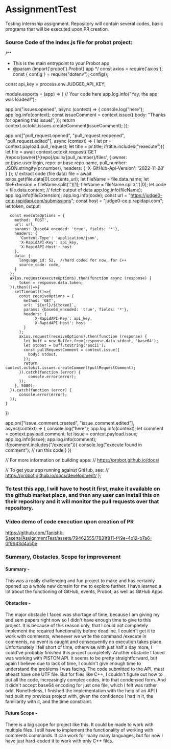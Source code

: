 # AssignmentTest
Testing internship assignment. Repository will contain several codes, basic programs that will be executed upon PR creation.

### Source Code of the index.js file for probot project:

/**
 * This is the main entrypoint to your Probot app
 * @param {import('probot').Probot} app
 */
const axios = require('axios');
const { config } = require("dotenv");
config();

const api_key = process.env.JUDGE0_API_KEY;

module.exports = (app) => {
  // Your code here
  app.log.info("Yay, the app was loaded!");

  app.on("issues.opened", async (context) => {
    console.log("here");
    app.log.info(context);
    const issueComment = context.issue({
      body: "Thanks for opening this issue!",
    });
    return context.octokit.issues.createComment(issueComment);
  });

  app.on(["pull_request.opened", "pull_request.reopened", "pull_request.edited"], async (context) => {
    let pr = context.payload.pull_request;
    let title = pr.title;
    if(title.includes("/execute")){
      let file = await context.octokit.request('GET /repos/{owner}/{repo}/pulls/{pull_number}/files', {
        owner: pr.base.user.login,
        repo: pr.base.repo.name,
        pull_number: JSON.stringify(pr.number),
        headers: {
          'X-GitHub-Api-Version': '2022-11-28'
        }
      });
      // extract code (file data)
      file = await axios.get(file.data[0].contents_url);
      let fileName = file.data.name;
      let fileExtension = fileName.split('.')[1];
      fileName = fileName.split('.')[0];
      let code = file.data.content;
      // fetch output of data
      app.log.info(fileName);
      app.log.info(fileExtension);
      app.log.info(code);
      const url = "https://judge0-ce.p.rapidapi.com/submissions";
      const host = "judge0-ce.p.rapidapi.com";
      let token, output;

      const executeOptions = {
        method: 'POST',
        url: url,
        params: {base64_encoded: 'true', fields: '*'},
        headers: {
          'Content-Type': 'application/json',
          'X-RapidAPI-Key': api_key,
          'X-RapidAPI-Host': host
        },
        data: {
          language_id: 52,  //hard coded for now, for C++
          source_code: code,
        }
      };
      axios.request(executeOptions).then(function async (response) {
          token = response.data.token;
      }).then(()=>{
        setTimeout(()=>{
          const receiveOptions = {
            method: 'GET',
            url: `${url}/${token}`,
            params: {base64_encoded: 'true', fields: '*'},
            headers: {
                'X-RapidAPI-Key': api_key,
                'X-RapidAPI-Host': host
            }
          };
          axios.request(receiveOptions).then(function (response) {
            let buff = new Buffer.from(response.data.stdout, 'base64');
            let stdout = buff.toString('ascii');
            const pullRequestComment = context.issue({
              body: stdout,
            });
            return context.octokit.issues.createComment(pullRequestComment);
          }).catch(function (error) {
              console.error(error);
          });
        }, 5000);
      }).catch(function (error) {
          console.error(error);
      });
    }
  })

  app.on(["issue_comment.created", "issue_comment.edited"], async(context) => {
    console.log("here");
    app.log.info(context);
    let comment = context.payload.comment;
    let issue = context.payload.issue;
    app.log.info(issue);
    app.log.info(comment);
    if(comment.includes("/execute")){
      console.log("execute found in comment");
      // run this code
    }
  })

  // For more information on building apps:
  // https://probot.github.io/docs/

  // To get your app running against GitHub, see:
  // https://probot.github.io/docs/development/
};

### To test this app, I will have to host it first, make it available on the github market place, and then any user can install this on their repository and it will monitor the pull requests over that repository.

### Video demo of code execution upon creation of PR

https://github.com/Tanishk-Saxena/AssignmentTest/assets/79462555/7831f811-f49e-4c12-b7a6-0f9643d4a50e

### Summary, Obstacles, Scope for improvement

#### Summary -

This was a really challenging and fun project to make and has certainly opened up a whole new domain for me to explore further. I have learned a lot about the functioning of GitHub, events, Probot, as well as GitHub Apps.

#### Obstacles -

The major obstacle I faced was shortage of time, because I am giving my end sem papers right now so I didn't have enough time to give to this project. It is because of this reason only, that I could not completely implement the required functionality before deadline. I couldn't get it to work with comments, whenever we write the command /execute in comments, no event is caught and consequently no execution takes place. Unfortunately I fell short of time, otherwise with just half a day more, I could've probably finished this project completely.
Another obstacle I faced was working with PISTON API. It seems to be pretty straightforward, but again I believe due to lack of time, I couldn't give enough time to understand the problems I was facing. The code submitted to the API, must atleast have one UTF file. But for files like C++, I couldn't figure out how to put all the code, increasingly complex codes, into that condensed form. And it didn't accept base64 encoding for just one file, which I felt was rather odd. Nonetheless, I finished the implementation with the help of an API I had built my previous project with, given the confidence I had in it, the familiarity with it, and the time constraint.

#### Future Scope -

There is a big scope for project like this. It could be made to work with multiple files. I still have to implement the functionality of working with comments commands. It can work for many many languages, but for now I have just hard-coded it to work with only C++ files.
